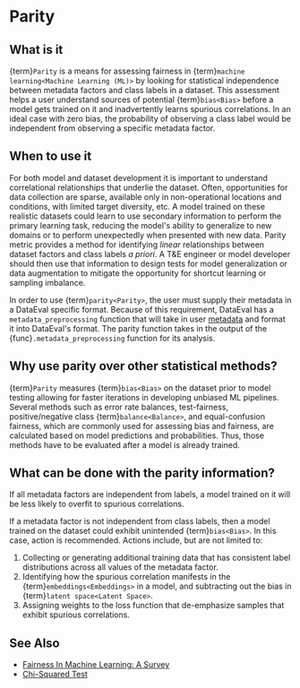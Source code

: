 # Parity

## What is it

{term}`Parity` is a means for assessing fairness in {term}`machine learning<Machine Learning (ML)>` by looking for statistical independence between metadata factors and class labels in a dataset.
This assessment helps a user understand sources of potential {term}`bias<Bias>` before a model gets trained on it and inadvertently learns spurious correlations.
In an ideal case with zero bias, the probability of observing a class label would be independent from observing a specific metadata factor.

## When to use it

For both model and dataset development it is important to understand
correlational relationships that underlie the dataset.  Often, opportunities for
data collection are sparse, available only in non-operational locations and
conditions, with limited target diversity, etc.  A model trained on these
realistic datasets could learn to use secondary information to perform the
primary learning task, reducing the model's ability to generalize to new domains
or to perform unexpectedly when presented with new data.  Parity metric
provides a method for identifying *linear* relationships between dataset factors and class
labels _a priori_.  A T&E engineer or model developer should then use that information to
design tests for model generalization or data augmentation to mitigate the
opportunity for shortcut learning or sampling imbalance.

In order to use {term}`parity<Parity>`, the user must supply their metadata in a DataEval
specific format. Because of this requirement, DataEval has a `metadata_preprocessing` function
that will take in user [metadata](Metadata.md) and format it into DataEval's format. The parity function takes
in the output of the {func}`.metadata_preprocessing` function for its analysis.

## Why use parity over other statistical methods?

{term}`Parity` measures {term}`bias<Bias>` on the dataset prior to model testing allowing for faster iterations in developing unbiased ML pipelines.
Several methods such as error rate balances, test-fairness, positive/negative class {term}`balance<Balance>`, and equal-confusion fairness, 
which are commonly used for assessing bias and fairness, are calculated based on model predictions and probabilities.
Thus, those methods have to be evaluated after a model is already trained.

## What can be done with the parity information?

If all metadata factors are independent from labels, a model trained on it will be less likely to overfit to spurious correlations.

If a metadata factor is not independent from class labels, then a model trained on the dataset could exhibit unintended {term}`bias<Bias>`.
In this case, action is recommended. Actions include, but are not limited to:

1. Collecting or generating additional training data that has consistent label distributions across all values of the metadata factor.
2. Identifying how the spurious correlation manifests in the {term}`embeddings<Embeddings>` in a model, and subtracting out the bias in {term}`latent space<Latent Space>`.
3. Assigning weights to the loss function that de-emphasize samples that exhibit spurious correlations.

## See Also

- [Fairness In Machine Learning: A Survey](https://arxiv.org/abs/2010.04053)
- [Chi-Squared Test](https://en.wikipedia.org/wiki/Chi-squared_test)